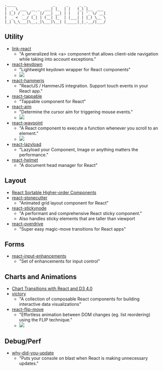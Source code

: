 ```
.____                 _     _     _ _         
|  _ \ ___  __ _  ___| |_  | |   (_) |__  ___
| |_) / _ \/ _` |/ __| __| | |   | | '_ \/ __|
|  _ <  __/ (_| | (__| |_  | |___| | |_) \__ \
|_| \_\___|\__,_|\___|\__| |_____|_|_.__/|___/

```

## Utility
- [link-react](https://github.com/thinkloop/link-react)
  - "A generalized link \<a\> component that allows client-side navigation while taking into account exceptions."
- [react-keydown](https://github.com/glortho/react-keydown)
  - "Lightweight keydown wrapper for React components"
  - ![](https://raw.githubusercontent.com/glortho/react-keydown/master/example/public/react-keydown-logo.png)
- [react-hammerjs](https://github.com/JedWatson/react-hammerjs)
  - "ReactJS / HammerJS integration. Support touch events in your React app."
- [react-tappable](https://github.com/JedWatson/react-tappable)
  - "Tappable component for React"
- [react-aim](https://github.com/gabrielbull/react-aim)
  - "Determine the cursor aim for triggering mouse events."
  - ![](https://camo.githubusercontent.com/f398473c6f3ffe71db23db43c2024440a68f8a8f/68747470733a2f2f7261776769742e636f6d2f6761627269656c62756c6c2f72656163742d61696d2f6d61737465722f6578616d706c652e676966)
- [react-waypoint](https://github.com/brigade/react-waypoint?utm_campaign=Fullstack%2BReact&utm_medium=email&utm_source=Fullstack_React_25)
  - "A React component to execute a function whenever you scroll to an element."
  - ![](https://camo.githubusercontent.com/a829185bcb329fb225c3bce6d8a5a05918625bc1/68747470733a2f2f7261772e6769746875622e636f6d2f627269676164652f72656163742d776179706f696e742f6d61737465722f72656163742d776179706f696e742d64656d6f2e676966)
- [react-lazyload](https://github.com/jasonslyvia/react-lazyload)
  - "Lazyload your Component, Image or anything matters the performance."
- [react-helmet](https://github.com/nfl/react-helmet)
  - "A document head manager for React"

## Layout
- [React Sortable Higher-order Components](http://clauderic.github.io/react-sortable-hoc/#/basic-configuration/basic-usage?_k=5zvgfe)
- [react-stonecutter](https://github.com/dantrain/react-stonecutter?utm_campaign=Fullstack%2BReact&utm_medium=email&utm_source=Fullstack_React_25)
  - "Animated grid layout component for React"
- [react-stickynode](https://github.com/yahoo/react-stickynode)
  - "A performant and comprehensive React sticky component."
  - Also handles sticky elements that are taller than viewport
- [react-overdrive](https://github.com/berzniz/react-overdrive)
  - "Super easy magic-move transitions for React apps"

## Forms
- [react-input-enhancements](https://github.com/alexkuz/react-input-enhancements)
  - "Set of enhancements for input control"

## Charts and Animations
- [Chart Transitions with React and D3 4.0](http://www.delimited.io/blog/2016/5/18/react-and-d3-40)
- [victory](https://github.com/FormidableLabs/victory)
  - "A collection of composable React components for building interactive data visualizations"
- [react-flip-move](https://github.com/joshwcomeau/react-flip-move)
  - "Effortless animation between DOM changes (eg. list reordering) using the FLIP technique."
  - ![](https://camo.githubusercontent.com/327ab3ca8958538e66c1bad251fcd60441b5093f/68747470733a2f2f73332e616d617a6f6e6177732e636f6d2f676974687562646f63732f666d2d6d61696e2d64656d6f2e676966)

## Debug/Perf
- [why-did-you-update](https://github.com/garbles/why-did-you-update)
  - "Puts your console on blast when React is making unnecessary updates."
